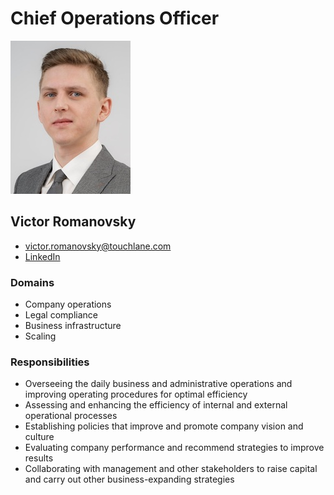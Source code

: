 # Chief Operations Officer

![ProfileImage](./victor_photo.jpg)

## Victor Romanovsky

* victor.romanovsky@touchlane.com
* [LinkedIn](https://www.linkedin.com/in/ramanouski/)

### Domains

* Company operations
* Legal compliance
* Business infrastructure
* Scaling

### Responsibilities

* Overseeing the daily business and administrative operations and improving operating procedures for optimal efficiency
* Assessing and enhancing the efficiency of internal and external operational processes
* Establishing policies that improve and promote company vision and culture
* Evaluating company performance and recommend strategies to improve results
* Collaborating with management and other stakeholders to raise capital and carry out other business-expanding strategies